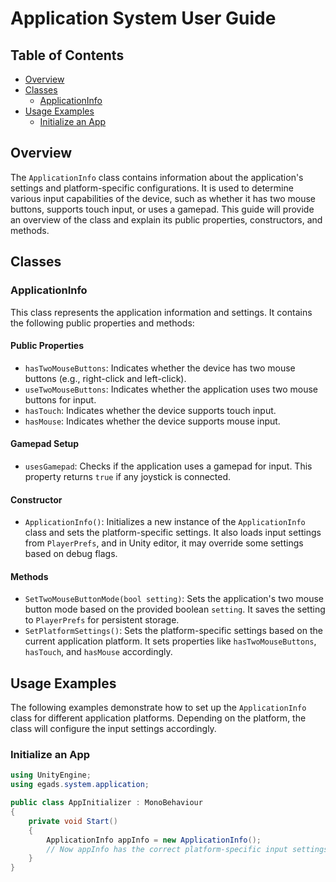 # Application System User Guide

## Table of Contents
- [Overview](#overview)
- [Classes](#classes)
  - [ApplicationInfo](#applicationinfo)
- [Usage Examples](#usage-examples)
  - [Initialize an App](#initialize-an-app)

## Overview
The `ApplicationInfo` class contains information about the application's settings and platform-specific configurations. It is used to determine various input capabilities of the device, such as whether it has two mouse buttons, supports touch input, or uses a gamepad. This guide will provide an overview of the class and explain its public properties, constructors, and methods.

## Classes
### ApplicationInfo
This class represents the application information and settings. It contains the following public properties and methods:

#### Public Properties
- `hasTwoMouseButtons`: Indicates whether the device has two mouse buttons (e.g., right-click and left-click).
- `useTwoMouseButtons`: Indicates whether the application uses two mouse buttons for input.
- `hasTouch`: Indicates whether the device supports touch input.
- `hasMouse`: Indicates whether the device supports mouse input.

#### Gamepad Setup
- `usesGamepad`: Checks if the application uses a gamepad for input. This property returns `true` if any joystick is connected.

#### Constructor
- `ApplicationInfo()`: Initializes a new instance of the `ApplicationInfo` class and sets the platform-specific settings. It also loads input settings from `PlayerPrefs`, and in Unity editor, it may override some settings based on debug flags.

#### Methods
- `SetTwoMouseButtonMode(bool setting)`: Sets the application's two mouse button mode based on the provided boolean `setting`. It saves the setting to `PlayerPrefs` for persistent storage.
- `SetPlatformSettings()`: Sets the platform-specific settings based on the current application platform. It sets properties like `hasTwoMouseButtons`, `hasTouch`, and `hasMouse` accordingly.

## Usage Examples
The following examples demonstrate how to set up the `ApplicationInfo` class for different application platforms. Depending on the platform, the class will configure the input settings accordingly.

### Initialize an App
```csharp
using UnityEngine;
using egads.system.application;

public class AppInitializer : MonoBehaviour
{
    private void Start()
    {
        ApplicationInfo appInfo = new ApplicationInfo();
        // Now appInfo has the correct platform-specific input settings for whatever platform.
    }
}
```
